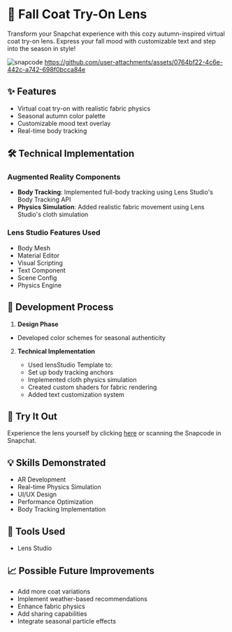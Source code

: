 # 🍂 Fall Coat Try-On Lens

Transform your Snapchat experience with this cozy autumn-inspired virtual coat try-on lens. Express your fall mood with customizable text and step into the season in style!

![snapcode](https://github.com/user-attachments/assets/2bae975f-df8e-4b9a-a777-5f6fa9170794)
https://github.com/user-attachments/assets/0764bf22-4c6e-442c-a742-698f0bcca84e


## ✨ Features

- Virtual coat try-on with realistic fabric physics
- Seasonal autumn color palette
- Customizable mood text overlay
- Real-time body tracking

## 🛠️ Technical Implementation

### Augmented Reality Components
- **Body Tracking**: Implemented full-body tracking using Lens Studio's Body Tracking API
- **Physics Simulation**: Added realistic fabric movement using Lens Studio's cloth simulation

### Lens Studio Features Used
- Body Mesh
- Material Editor
- Visual Scripting
- Text Component
- Scene Config
- Physics Engine

## 🎯 Development Process

1. **Design Phase**
 - Developed color schemes for seasonal authenticity

2. **Technical Implementation**
   
   - Used lensStudio Template to: 
   - Set up body tracking anchors
   - Implemented cloth physics simulation
   - Created custom shaders for fabric rendering
   - Added text customization system


## 📱 Try It Out

Experience the lens yourself by clicking [here](https://www.snapchat.com/lens/afd3956c62b44f65890cd1cbfbe8ba9c) or scanning the Snapcode in Snapchat.


## 💡 Skills Demonstrated


- AR Development
- Real-time Physics Simulation
- UI/UX Design
- Performance Optimization
- Body Tracking Implementation

## 🔧 Tools Used

- Lens Studio

## 📈 Possible Future Improvements

- Add more coat variations
- Implement weather-based recommendations
- Enhance fabric physics
- Add sharing capabilities
- Integrate seasonal particle effects



